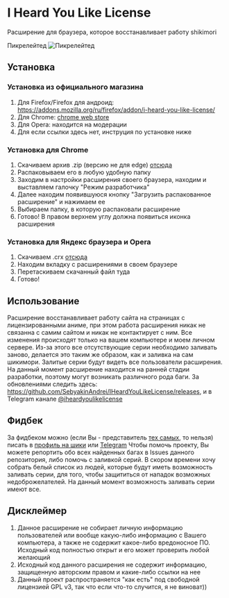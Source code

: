 #  I Heard You Like License
Расширение для браузера, которое восстанавливает работу shikimori

Пикрелейтед
![Пикрелейтед](https://i.imgflip.com/2fa348.jpg)

## Установка
### Установка из официального магазина
1. Для Firefox/Firefox для андроид: https://addons.mozilla.org/ru/firefox/addon/i-heard-you-like-license/
2. Для Chrome: [chrome web store](https://chrome.google.com/webstore/detail/i-heard-you-like-license/jdplaglfgpgngafblnaegcekadmajcoj)
3. Для Opera: находится на модерации
4. Для если ссылки здесь нет, инструция по установке ниже

### Установка для Chrome
1. Скачиваем архив .zip (версию не для edge) [отсюда](https://github.com/SebyakinAndrei/IHeardYouLikeLicense/releases)
2. Распаковываем его в любую удобную папку
3. Заходим в настройки расширения своего браузера, находим и выставляем галочку "Режим разработчика"
4. Далее находим появившуюся кнопку "Загрузить распакованное расширение" и нажимаем ее
5. Выбираем папку, в которую распаковали расширение
6. Готово! В правом верхнем углу должна появиться иконка расширения

### Установка для Яндекс браузера и Opera
1. Скачиваем .crx [отсюда](https://github.com/SebyakinAndrei/IHeardYouLikeLicense/releases)
2. Находим вкладку с расширениями в своем браузере
3. Перетаскиваем скачанный файл туда
4. Готово!

## Использование
Расширение восстанавливает работу сайта на страницах с лицензированными аниме, при этом работа расширения никак не связанна с самим сайтом и никак не контактирует с ним. Все изменения происходят только на вашем компьютере и моем личном сервере. Из-за этого все отсутствующие серии необходимо заливать заново, делается это таким же образом, как и заливка на сам шикимори. Залитые серии будут видеть все пользователи расширения.
На данный момент расширение находится на ранней стадии разработки, поэтому могут возникать различного рода баги.
За обновлениями следить здесь: https://github.com/SebyakinAndrei/IHeardYouLikeLicense/releases, и в Telegram канале [@iheardyoulikelicense](http://tele.click/iheardyoulikelicense)

## Фидбек
За фидбеком можно (если Вы - представитель [тех самых](https://ru.wiktionary.org/wiki/%D0%BA%D0%BE%D0%BF%D0%B8%D1%80%D0%B0%D1%81%D1%82), то нельзя) писать в [профиль на шики](https://shikimori.org/ThePrincessOf69) или [Telegram](http://tele.click/ThePrincessOf69)
Чтобы помочь проекту, Вы можете репортить обо всех найденных багах в Issues данного репозитория, либо помочь с заливкой серий. В скором времени хочу собрать белый список из людей, которые будут иметь возможность заливать серии, для того, чтобы защититься от нападок возможных недоброжелателей. На данный момент возможность заливать серии имеют все.

## Дисклеймер
1. Данное расширение не собирает личную информацию пользователей или вообще какую-либо информацию с Вашего компьютера, а также не содержит какое-либо вредоносное ПО. Исходный код полностью открыт и его может проверить любой желающий
2. Исходный код данного расширения не содержит информацию, защищенную авторским правом и какие-либо ссылки на нее
3. Данный проект распространяется "как есть" под свободной лицензией GPL v3, так что если что-то случится, я не виноват))
